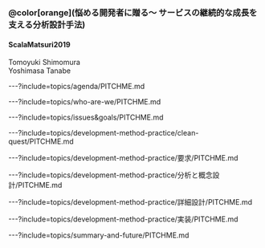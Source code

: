 ### @color[orange](悩める開発者に贈る〜 サービスの継続的な成長を支える分析設計手法)

#### ScalaMatsuri2019

Tomoyuki Shimomura  
Yoshimasa Tanabe  

---?include=topics/agenda/PITCHME.md

---?include=topics/who-are-we/PITCHME.md

---?include=topics/issues&goals/PITCHME.md

<!-- 理想とする開発チームの状態とは？ -->
<!-- ---?include=topics/goals/PITCHME.md -->

<!-- 開発に取り巻く課題と懸念 -->
<!-- ---?include=topics/issues/PITCHME.md -->

<!-- お題 -->
---?include=topics/development-method-practice/clean-quest/PITCHME.md

<!-- 要求の整理 -->
<!-- ---?include=topics/development-method-practice/ビジネス背景の理解と要求の整理/PITCHME.md -->

<!-- 要求分析 -->
---?include=topics/development-method-practice/要求/PITCHME.md

<!-- 分析と概念設計 -->
---?include=topics/development-method-practice/分析と概念設計/PITCHME.md

<!-- 詳細設計 -->
---?include=topics/development-method-practice/詳細設計/PITCHME.md

<!-- 実装 -->
---?include=topics/development-method-practice/実装/PITCHME.md

<!-- まとめと展望 -->
---?include=topics/summary-and-future/PITCHME.md
